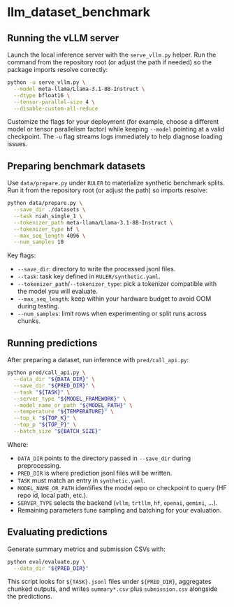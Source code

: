 # llm_dataset_benchmark

## Running the vLLM server

Launch the local inference server with the `serve_vllm.py` helper. Run the command
from the repository root (or adjust the path if needed) so the package imports
resolve correctly:

```bash
python -u serve_vllm.py \
  --model meta-llama/Llama-3.1-8B-Instruct \
  --dtype bfloat16 \
  --tensor-parallel-size 4 \
  --disable-custom-all-reduce
```

Customize the flags for your deployment (for example, choose a different model
or tensor parallelism factor) while keeping `--model` pointing at a valid
checkpoint. The `-u` flag streams logs immediately to help diagnose loading
issues.

## Preparing benchmark datasets

Use `data/prepare.py` under `RULER` to materialize synthetic benchmark splits.
Run it from the repository root (or adjust the path) so imports resolve:

```bash
python data/prepare.py \
  --save_dir ./datasets \
  --task niah_single_1 \
  --tokenizer_path meta-llama/Llama-3.1-8B-Instruct \
  --tokenizer_type hf \
  --max_seq_length 4096 \
  --num_samples 10
```

Key flags:
- `--save_dir`: directory to write the processed jsonl files.
- `--task`: task key defined in `RULER/synthetic.yaml`.
- `--tokenizer_path`/`--tokenizer_type`: pick a tokenizer compatible with the model you will evaluate.
- `--max_seq_length`: keep within your hardware budget to avoid OOM during testing.
- `--num_samples`: limit rows when experimenting or split runs across chunks.

## Running predictions

After preparing a dataset, run inference with `pred/call_api.py`:

```bash
python pred/call_api.py \
  --data_dir "${DATA_DIR}" \
  --save_dir "${PRED_DIR}" \
  --task "${TASK}" \
  --server_type "${MODEL_FRAMEWORK}" \
  --model_name_or_path "${MODEL_PATH}" \
  --temperature "${TEMPERATURE}" \
  --top_k "${TOP_K}" \
  --top_p "${TOP_P}" \
  --batch_size "${BATCH_SIZE}"
```

Where:
- `DATA_DIR` points to the directory passed in `--save_dir` during preprocessing.
- `PRED_DIR` is where prediction jsonl files will be written.
- `TASK` must match an entry in `synthetic.yaml`.
- `MODEL_NAME_OR_PATH` identifies the model repo or checkpoint to query (HF repo id, local path, etc.).
- `SERVER_TYPE` selects the backend (`vllm`, `trtllm`, `hf`, `openai`, `gemini`, ...).
- Remaining parameters tune sampling and batching for your evaluation.

## Evaluating predictions

Generate summary metrics and submission CSVs with:

```bash
python eval/evaluate.py \
  --data_dir "${PRED_DIR}"
```

This script looks for `${TASK}.jsonl` files under `${PRED_DIR}`, aggregates chunked outputs, and writes `summary*.csv` plus `submission.csv` alongside the predictions.
